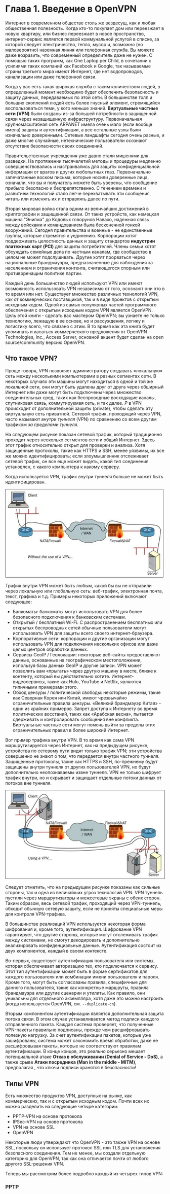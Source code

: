 # Глава 1. Введение в OpenVPN

Интернет в современном обществе столь же вездесущ, как и любая общественная полезность. Когда кто-то покупает дом или переезжает в новую квартиру, или бизнес переезжает в новое пространство, интернет-сервис является первой коммунальной услугой в списке, за которой следует электричество, тепло, мусор и, возможно (но маловероятно) наземная линия или телефонная служба. Вы можете даже возразить, что современный определитель даже не нужен. С помощью таких программ, как One Laptop per Child, в сочетании с усилиями таких компаний как Facebook и Google, так называемые страны третьего мира имеют Интернет, где нет водопроводов, канализации или даже телефонной связи.

Когда у вас есть такая широкая служба с таким количеством людей, в определенный момент необходимо будет обеспечить безопасность и защиту данных, передаваемых по этой сети. В большинстве толп и больших скоплений людей есть более гнусный элемент, стремящийся воспользоваться теми, у кого меньше знаний. **Виртуальные частные сети (VPN)** были созданы из-за большей потребности в защищенной связи через незащищенную инфраструктуру. Первоначальная крупномасштабная сеть ARPANET имела очень мало (если вообще имела) защиты и аутентификации, а все остальные узлы были изначально доверенными. Сетевые ландшафты сегодня очень разные, и даже многие случайные, нетехнические пользователи осознают отсутствие безопасности своих соединений.

Правительственные учреждения уже давно стали мишенями для разведки. На протяжении тысячелетий методы и процедуры медленно совершенствовались и настраивались для защиты конфиденциальной информации от врагов и других любопытных глаз. Первоначально запечатанные воском письма, которые носили доверенные лица, означали, что вы и получатель можете быть уверены, что сообщение прибыло безопасно и беспрепятственно. С течением времени и развитием технологий стало легче перехватывать эти сообщения, читать или изменять их и отправлять далее по пути.

Вторая мировая война стала одним из величайших достижений в криптографии и защищенной связи. От таких устройств, как немецкая машина "Энигма" до Кодовых говорунов Навахо, надежная связь между войсками и командованием была бесконечной гонкой вооружений. Сегодня правительства и военные - не единственные группы, которые стремятся к уединению. Корпорации хотят поддерживать целостность данных и защиту стандартов **индустрии платежных карт (PCI)** для защиты потребителей. Члены семьи хотят обсуждать семейные дела по частным каналам, где сообщество в целом не может подслушивать. Другие хотят прорваться через национальные брандмауэры, предназначенные для наблюдения за населением и ограничения контента, считающегося спорным или противоречащим политике партии.

Каждый день большинство людей используют VPN или имеют возможность использовать VPN независимо от того, осознают они это в то время или нет. Существует множество различных технологий VPN, как от коммерческих поставщиков, так и в виде проектов с открытым исходным кодом. Одной из самых популярных частей программного обеспечения с открытым исходным кодом VPN является OpenVPN. Цель этой книги - сделать вас мастером OpenVPN; вы узнаете не только технологию, лежащую в ее основе, но и рассуждения, логику и логистику всего, что связано с этим. В то время как эта книга будет упоминать и касаться коммерческого предложения от OpenVPN Technologies, Inc., Access Server, основной акцент будет сделан на open source/community версию OpenVPN.

## Что такое VPN?

Проще говоря, VPN позволяет администратору создавать «локальную» сеть между несколькими компьютерами в разных сегментах сети. В некоторых случаях эти машины могут находиться в одной и той же локальной сети, они могут быть удалены друг от друга через обширный Интернет или даже могут быть подключены через множество соединительных сред, таких как беспроводные восходящие каналы, спутниковая связь, коммутируемая сеть, и так далее. _P_ в VPN происходит от дополнительной защиты (private), чтобы сделать эту виртуальную сеть приватной. Сетевой трафик, проходящий через VPN, часто называют _внутри туннеля_ (VPN) по сравнению со всем другим трафиком _за пределами туннеля_.

На следующем рисунке показан сетевой трафик, который традиционно проходит через несколько сегментов сети и общий Интернет. Здесь этот трафик относительно открыт для проверки и анализа. Хотя защищенные протоколы, такие как HTTPS и SSH, менее уязвимы, их все же можно идентифицировать; если злоумышленник отслеживает сетевой трафик, он все еще может видеть, какой тип соединения установлен, с какого компьютера к какому серверу.

Когда используется VPN, трафик _внутри_ туннеля больше не может быть идентифицирован.

![](/pics/pic1-1.png)

Трафик внутри VPN может быть любым, какой бы вы не отправили через локальную или глобальную сеть: веб-трафик, электронная почта, текст, графика и т.д. Примеры некоторых приложений включают следующее:
* Банкоматы: банкоматы могут использовать VPN для более безопасного подключения к банковским системам.
* Открытый / бесплатный Wi-Fi. С распространением бесплатных или открытых беспроводных сетей обычные пользователи могут использовать VPN для защиты всего своего интернет-браузера.
* Корпоративные сети: корпорации и другие организации могут использовать VPN для подключения нескольких офисов или даже целых центров обработки данных.
* Сервисы GeoIP / Геолокации: некоторые веб-сайты предоставляют данные, основанные на географическом местоположении, используя базы данных GeoIP и другие записи. VPN может позволить вам «прыгать» через другую машину в месте, ближе к контенту, который вы действительно хотите. Интернет-видеосервисы, такие как Hulu, YouTube и Netflix, являются типичными примерами этого.
* Обход цензуры / политической свободы: некоторые режимы, такие как Северная Корея или Китай, имеют чрезвычайно ограничительные правила цензуры. «Великий брандмауэр Китая» - один из крайних примеров. Запрет доступа к Интернету во время политических восстаний, таких как «Арабская весна», пытается сдерживать и контролировать сообщения вне конфликта. Виртуальные частные сети могут помочь выйти за пределы этих ограничительных правил в более широкий Интернет.

Вот пример трафика внутри VPN. В то время как сама VPN маршрутизируется через Интернет, как на предыдущем рисунке, устройства по сетевому пути видят только трафик VPN; эти устройства совершенно не знают о том, что передается внутри частного туннеля. Защищенные протоколы, такие как HTTPS и SSH, по-прежнему будут защищены внутри туннеля от других пользователей VPN, но будут дополнительно неопознаваемы извне туннеля. VPN не только шифрует трафик внутри, но и скрывает и защищает отдельные потоки данных от потоков вне туннеля.

![](/pics/pic1-2-2.png)

Следует отметить, что на предыдущем рисунке показаны как сильные стороны, так и одна из величайших угроз технологий VPN. VPN туннель пустили через маршрутизаторы и межсетевые экраны с обеих сторон. Таким образом, весь сетевой трафик, проходящий через VPN-туннель, обходит обычную сетевую защиту, если не приняты специальные меры для контроля VPN-трафика.

В большинстве реализаций VPN используется некоторая форма шифрования и, кроме того, аутентификация. Шифрование VPN гарантирует, что другие стороны, которые могут отслеживать трафик между системами, не смогут декодировать и дополнительно анализировать конфиденциальные данные. Аутентификация состоит из двух компонентов, каждый в своем контексте.

Во-первых, существует аутентификация пользователя или системы, которая обеспечивает авторизацию тех, кто подключается к сервису. Этот тип аутентификации может быть в форме сертификатов для каждого пользователя или комбинации имени пользователя и пароля. Кроме того, могут быть согласованы правила, специфичные для данного пользователя, такие как конкретные маршруты, правила брандмауэра или другие сценарии и утилиты. Как правило, они уникальны для отдельного экземпляра, хотя даже это можно настроить (когда используется OpenVPN, см. `--duplicate-cn`).

Вторым компонентом аутентификации является дополнительная защита потока связи. В этом случае устанавливается метод подписи каждого отправленного пакета. Каждая система проверяет, что полученные VPN-пакеты правильно подписаны, прежде чем расшифровывать полезную нагрузку. За счет аутентификации пакетов, которые уже зашифрованы, система может сэкономить время обработки, даже не расшифровывая пакеты, которые не соответствуют правилам аутентификации. В конце концов, это реально серьезно мешает потенциальной атаке **Отказ в обслуживании (Denial of Service - DoS)**, а также срыве **Атаки посредника (Man in the middle - MITM)**, предполагая , что ключи подписи хранятся в безопасности!

## Типы VPN

Есть множество продуктов VPN, доступных на рынке, как коммерческих, так и с открытым исходным кодом. Почти всех их можно разделить на следующие четыре категории:

* PPTP-VPN на основе протокола
* IPSec-VPN на основе протокола
* VPN на основе SSL
* OpenVPN

Некоторые люди утверждают что OpenVPN - это также VPN на основе SSL, поскольку он использует протокол SSL или TLS для установления безопасного соединения. Тем не менее, мы создали отдельную категорию для OpenVPN, так как она отличается почти от любого другого SSL-решения VPN.

Теперь мы рассмотрим более подробно каждый из четырех типов VPN:

### PPTP

